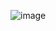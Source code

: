 ​![image](https://github.com/Jiyarathore/Leetcode/assets/96529109/81b69059-cedd-4be1-9f95-0d0f0c22275e)
